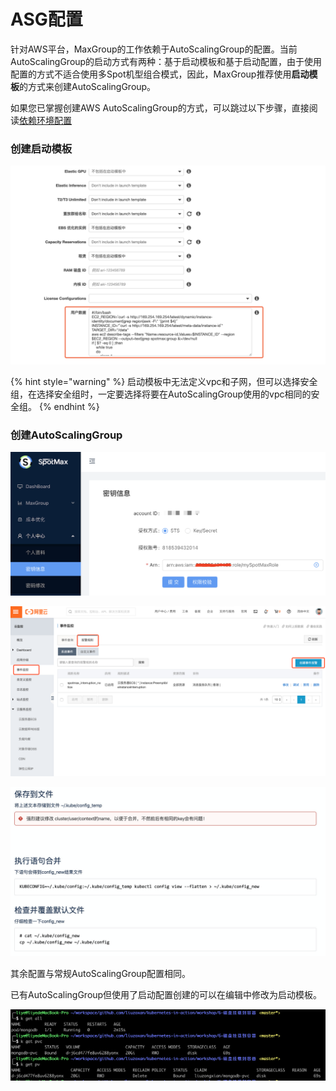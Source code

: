 # ASG配置

针对AWS平台，MaxGroup的工作依赖于AutoScalingGroup的配置。当前AutoScalingGroup的启动方式有两种：基于启动模板和基于启动配置，由于使用配置的方式不适合使用多Spot机型组合模式，因此，MaxGroup推荐使用**启动模板**的方式来创建AutoScalingGroup。

如果您已掌握创建AWS AutoScalingGroup的方式，可以跳过以下步骤，直接阅读[依赖环境配置](https://docs.spotmaxtech.com/maxgroup-shuo-ming-wen-dang/kuai-su-ru-men/aws/zhun-bei-gong-zuo/yi-lai-huan-jing-pei-zhi)

### 创建启动模板



![](../../../../.gitbook/assets/image%20%2810%29.png)

{% hint style="warning" %}
启动模板中无法定义vpc和子网，但可以选择安全组，在选择安全组时，一定要选择将要在AutoScalingGroup使用的vpc相同的安全组。
{% endhint %}

### 创建AutoScalingGroup



![](../../../../.gitbook/assets/image%20%2840%29.png)



![](../../../../.gitbook/assets/image%20%2828%29.png)

![](../../../../.gitbook/assets/image%20%2814%29.png)

其余配置与常规AutoScalingGroup配置相同。

已有AutoScalingGroup但使用了启动配置创建的可以在编辑中修改为启动模板。



![](../../../../.gitbook/assets/image%20%2847%29.png)

